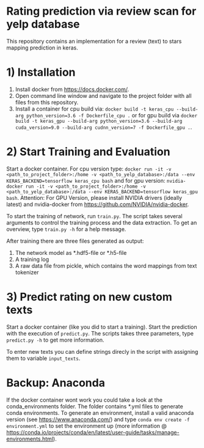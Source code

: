 # Rating prediction via review scan for yelp database
This repository contains an implementation for a review (text) to stars mapping prediction in keras.

# 1) Installation

1) Install docker from https://docs.docker.com/.
2) Open command line window and navigate to the project folder with all files from this repository.
3) Install a container for cpu build via: ```docker build -t keras_cpu --build-arg python_version=3.6 -f Dockerfile_cpu .``` or for gpu build via ```docker build -t keras_gpu --build-arg python_version=3.6 --build-arg cuda_version=9.0 --build-arg cudnn_version=7 -f Dockerfile_gpu .```.

# 2) Start Training and Evaluation

Start a docker container. For cpu version type: ```docker run -it -v <path_to_project_folder>:/home -v <path_to_yelp_database>:/data --env KERAS_BACKEND=tensorflow keras_cpu bash``` and for gpu version: ```nvidia-docker run -it -v <path_to_project_folder>:/home -v <path_to_yelp_database>:/data --env KERAS_BACKEND=tensorflow keras_gpu bash```. Attention: For GPU Version, please install NVIDIA drivers (ideally latest) and nvidia-docker from https://github.com/NVIDIA/nvidia-docker.

To start the training of network, run ```train.py```. The script takes several arguments to control the training process and the data extraction. To get an overview, type ```train.py -h``` for a help message.

After training there are three files generated as output:
1) The network model as \*.hdf5-file or \*.h5-file
2) A training log
3) A raw data file from pickle, which contains the word mappings from text tokenizer

# 3) Predict rating on new custom texts

Start a docker container (like you did to start a training). Start the prediction with the execution of ```predict.py```. The scripts takes three parameters, type ```predict.py -h``` to get more information.

To enter new texts you can define strings direcly in the script with assigning them to variable ```input_texts```.

# Backup: Anaconda

If the docker container wont work you could take a look at the conda_environments folder. The folder contains \*.yml files to generate conda environments. To generate an environment, install a valid anaconda version (see https://www.anaconda.com/) and type ```conda env create -f environment.yml``` to set the environment up (more information @ https://conda.io/projects/conda/en/latest/user-guide/tasks/manage-environments.html).
